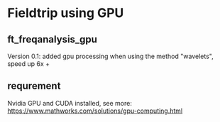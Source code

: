 # Fieldtrip using GPU

## ft_freqanalysis_gpu

Version 0.1: added gpu processing when using the method "wavelets", speed up 6x +

## requrement

Nvidia GPU and CUDA installed, see more: https://www.mathworks.com/solutions/gpu-computing.html

